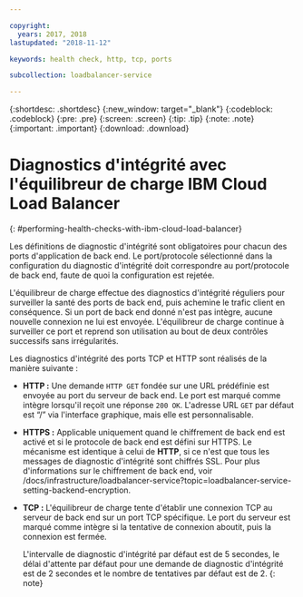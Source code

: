 ```yaml
---

copyright:
  years: 2017, 2018
lastupdated: "2018-11-12"

keywords: health check, http, tcp, ports

subcollection: loadbalancer-service

---
```


{:shortdesc: .shortdesc}
{:new_window: target="_blank"}
{:codeblock: .codeblock}
{:pre: .pre}
{:screen: .screen}
{:tip: .tip}
{:note: .note}
{:important: .important}
{:download: .download}

# Diagnostics d'intégrité avec l'équilibreur de charge IBM Cloud Load Balancer
{: #performing-health-checks-with-ibm-cloud-load-balancer}

Les définitions de diagnostic d'intégrité sont obligatoires pour chacun des ports d'application de back end. Le port/protocole sélectionné dans la configuration du diagnostic d'intégrité doit correspondre au port/protocole de back end, faute de quoi la configuration est rejetée.

L'équilibreur de charge effectue des diagnostics d'intégrité réguliers pour surveiller la santé des ports de back end, puis achemine le trafic client en conséquence. Si un port de back end donné n'est pas intègre, aucune nouvelle connexion ne lui est envoyée. L'équilibreur de charge continue à surveiller ce port et reprend son utilisation au bout de deux contrôles successifs sans irrégularités.

Les diagnostics d'intégrité des ports TCP et HTTP sont réalisés de la manière suivante :

* **HTTP :** Une demande `HTTP GET` fondée sur une URL prédéfinie est envoyée au port du serveur de back end. Le port est marqué comme intègre lorsqu'il reçoit une réponse `200 OK`. L'adresse URL `GET` par défaut est “/” via l'interface graphique, mais elle est personnalisable.

* **HTTPS :** Applicable uniquement quand le chiffrement de back end est activé et si le protocole de back end est défini sur HTTPS. Le mécanisme est identique à celui de **HTTP**, si ce n'est que tous les messages de diagnostic d'intégrité sont chiffrés SSL. Pour plus d'informations sur le chiffrement de back end, voir /docs/infrastructure/loadbalancer-service?topic=loadbalancer-service-setting-backend-encryption.

* **TCP :** L'équilibreur de charge tente d'établir une connexion TCP au serveur de back end sur un port TCP spécifique. Le port du serveur est marqué comme intègre si la tentative de connexion aboutit, puis la connexion est fermée.

	L'intervalle de diagnostic d'intégrité par défaut est de 5 secondes, le délai d'attente par défaut pour une demande de diagnostic d'intégrité est de 2 secondes et le nombre de tentatives par défaut est de 2.
  {: note}
